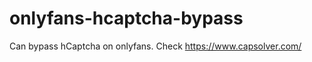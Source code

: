 # onlyfans-hcaptcha-bypass
Can bypass hCaptcha on onlyfans. Check https://www.capsolver.com/ 












































                                                                                                                    